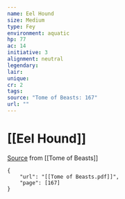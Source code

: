 ```yaml
---
name: Eel Hound
size: Medium
type: Fey
environment: aquatic
hp: 77
ac: 14
initiative: 3
alignment: neutral
legendary: 
lair: 
unique: 
cr: 2
tags: 
source: "Tome of Beasts: 167"
url: ""
---
```

# [[Eel Hound]]

[Source](zotero://open-pdf/library/items/ULEQWHJM?page=167) from [[Tome of Beasts]]

```pdf
{
	"url": "[[Tome of Beasts.pdf]]",
	"page": [167]
}
```

